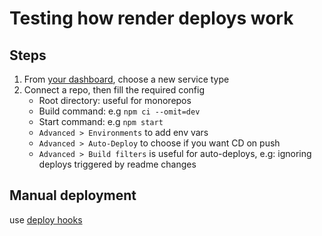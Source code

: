 # Testing how render deploys work

## Steps

1. From [your dashboard](https://dashboard.render.com/), choose a new service type
2. Connect a repo, then fill the required config
   - Root directory: useful for monorepos
   - Build command: e.g `npm ci --omit=dev`
   - Start command: e.g `npm start`
   - `Advanced > Environments` to add env vars 
   - `Advanced > Auto-Deploy` to choose if you want CD on push
   - `Advanced > Build filters` is useful for auto-deploys, e.g: ignoring deploys triggered by readme changes

## Manual deployment
use [deploy hooks](https://render.com/docs/deploy-hooks)
